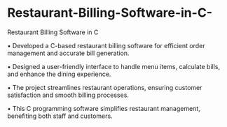# Restaurant-Billing-Software-in-C-
Restaurant Billing Software in C  

•	Developed a C-based restaurant billing software for efficient order management and accurate bill generation.

•	Designed a user-friendly interface to handle menu items, calculate bills, and enhance the dining experience.

•	The project streamlines restaurant operations, ensuring customer satisfaction and smooth billing processes.

•	This C programming software simplifies restaurant management, benefiting both staff and customers.

